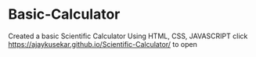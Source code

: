 # Basic-Calculator
Created a basic Scientific Calculator Using HTML, CSS, JAVASCRIPT
click https://ajaykusekar.github.io/Scientific-Calculator/ to open
